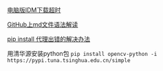 [电脑版IDM下载超时](https://www.bilibili.com/read/cv8335079)

[GitHub上md文件语法解读](https://blog.csdn.net/guodongxiaren/article/details/23690801)

[pip install 代理出错的解决办法](https://blog.csdn.net/liu6tot/article/details/111168897)

用清华源安装python包 `pip install opencv-python -i https://pypi.tuna.tsinghua.edu.cn/simple`

